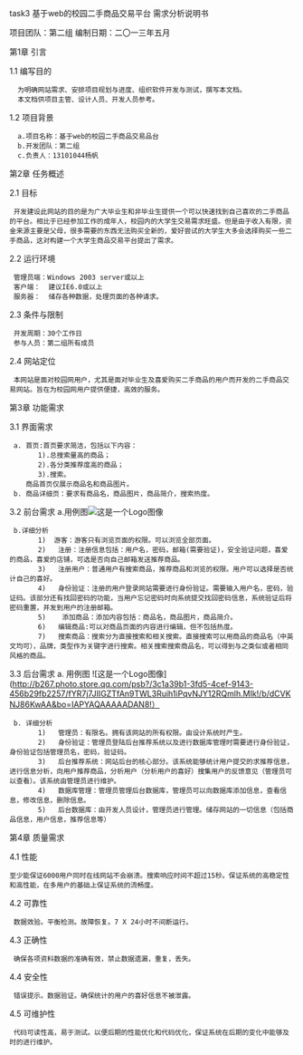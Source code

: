 task3
基于web的校园二手商品交易平台
需求分析说明书

项目团队：第二组
编制日期：二〇一三年五月

第1章  引言

1.1   编写目的

      为明确网站需求、安排项目规划与进度、组织软件开发与测试，撰写本文档。
      本文档供项目主管、设计人员、开发人员参考。
1.2   项目背景

      a.项目名称：基于web的校园二手商品交易品台
      b.开发团队：第二组
      c.负责人：13101044杨帆 

第2章	任务概述

2.1  目标

     开发建设此网站的目的是为广大毕业生和非毕业生提供一个可以快速找到自己喜欢的二手商品的平台。相比于已经参加工作的成年人，校园内的大学生交易需求旺盛。但是由于收入有限，资金来源主要是父母，很多需要的东西无法购买全新的，爱好尝试的大学生大多会选择购买一些二手商品，这对构建一个大学生商品交易平台提出了需求。
     
2.2  运行环境

     管理员端：Windows 2003 server或以上 
     客户端：  建议IE6.0或以上 
     服务器：  储存各种数据，处理页面的各种请求。
     
2.3  条件与限制

     开发周期：30个工作日 
     参与人员：第二组所有成员
     
2.4  网站定位

     本网站是面对校园网用户，尤其是面对毕业生及喜爱购买二手商品的用户而开发的二手商品交易网站。旨在为校园网用户提供便捷，高效的服务。

第3章  功能需求

3.1  界面需求

     a. 首页:首页要求简洁，包括以下内容：
           1).总搜索量高的商品；
           2).各分类推荐度高的商品；
           3).搜索。
        商品首页仅展示商品名和商品图片。
     b. 商品详细页：要求有商品名，商品图片，商品简介，搜索热度。
3.2  前台需求
     a.用例图![这是一个Logo图像](http://b266.photo.store.qq.com/psb?/3c1a39b1-3fd5-4cef-9143-456b29fb2257/9BdYh2kZCt.MTkpgCVfWTwdAGBb8zfcBQL0uMRN2bmk!/b/dFg2mp5GKwAA&bo=nQLsAQAAAAADAFc!)

     b.详细分析
           1)  游客：游客只有浏览页面的权限。可以浏览全部页面。
           2)	注册：注册信息包括：用户名，密码，邮箱(需要验证)，安全验证问题，喜爱的商品，喜爱的店铺，可选是否向自己邮箱发送推荐商品。
           3)	注册用户：普通用户有搜索商品，推荐商品和浏览的权限。用户可以选择是否统计自己的喜好。
           4)	身份验证：注册的用户登录网站需要进行身份验证。需要输入用户名，密码，验证码。该部分还有找回密码的功能，当用户忘记密码时向系统提交找回密码信息，系统验证后将密码重置，并发到用户的注册邮箱。
           5)	 添加商品：添加内容包括：商品名，商品图片，商品简介。
           6)	编辑商品:可以对商品页面的内容进行编辑，但不包括热度。
           7)	搜索商品：搜索分为直接搜索和相关搜索。直接搜索可以用商品的商品名（中英文均可），品牌，类型作为关键字进行搜索。相关搜索搜索商品名，可以得到与之类似或者相同风格的商品。
3.3  后台需求
     a.	用例图  ![这是一个Logo图像](http://b267.photo.store.qq.com/psb?/3c1a39b1-3fd5-4cef-9143-456b29fb2257/fYR7j7JIIGZTfAn9TWL3Ruih1iPqvNJY12RQmlh.MIk!/b/dCVKNJ86KwAA&bo=IAPYAQAAAAADAN8!）
             
     b.	详细分析
           1)	管理员：有限名。拥有该网站的所有权限。由设计系统时产生。
           2)	身份验证：管理员登陆后台推荐系统以及进行数据库管理时需要进行身份验证，身份验证包括管理员名，密码，验证码。
           3)	后台推荐系统：网站后台的核心部分。该系统能够统计用户提交的求推荐信息，进行信息分析，向用户推荐商品，分析用户（分析用户的喜好）搜集用户的反馈意见（管理员可以查看）。该系统由管理员进行维护。
           4)	数据库管理：管理员管理后台数据库，管理员可以向数据库添加信息，查看信息，修改信息，删除信息。
           5)	后台数据库：由开发人员设计，管理员进行管理。储存网站的一切信息（包括商品信息，用户信息，推荐信息等）

第4章     质量需求

4.1 性能

    至少能保证6000用户同时在线网站不会崩溃。搜索响应时间不超过15秒。保证系统的高稳定性和高性能，在多用户的基础上保证系统的流畅度。

4.2 可靠性

     数据效验。平衡检测。故障恢复。7 X 24小时不间断运行。
     
4.3 正确性

     确保各项资料数据的准确有效，禁止数据遗漏，重复，丢失。
4.4 安全性

     错误提示。数据验证。确保统计的用户的喜好信息不被泄露。
4.5 可维护性

     代码可读性高，易于测试。以便后期的性能优化和代码优化，保证系统在后期的变化中能够及时的进行维护。
